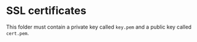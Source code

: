 # SSL certificates

This folder must contain a private key called `key.pem` and a public key called `cert.pem`.
